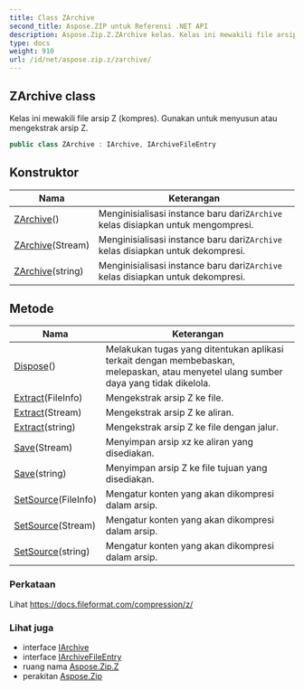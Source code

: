 ```yaml
---
title: Class ZArchive
second_title: Aspose.ZIP untuk Referensi .NET API
description: Aspose.Zip.Z.ZArchive kelas. Kelas ini mewakili file arsip Z kompres. Gunakan untuk menyusun atau mengekstrak arsip Z.
type: docs
weight: 910
url: /id/net/aspose.zip.z/zarchive/
---
```

## ZArchive class

Kelas ini mewakili file arsip Z (kompres). Gunakan untuk menyusun atau mengekstrak arsip Z.

```csharp
public class ZArchive : IArchive, IArchiveFileEntry
```

## Konstruktor

| Nama | Keterangan |
| --- | --- |
| [ZArchive](zarchive/#constructor)() | Menginisialisasi instance baru dari`ZArchive` kelas disiapkan untuk mengompresi. |
| [ZArchive](zarchive/#constructor_1)(Stream) | Menginisialisasi instance baru dari`ZArchive` kelas disiapkan untuk dekompresi. |
| [ZArchive](zarchive/#constructor_2)(string) | Menginisialisasi instance baru dari`ZArchive` kelas disiapkan untuk dekompresi. |

## Metode

| Nama | Keterangan |
| --- | --- |
| [Dispose](../../aspose.zip.z/zarchive/dispose/)() | Melakukan tugas yang ditentukan aplikasi terkait dengan membebaskan, melepaskan, atau menyetel ulang sumber daya yang tidak dikelola. |
| [Extract](../../aspose.zip.z/zarchive/extract/#extract_1)(FileInfo) | Mengekstrak arsip Z ke file. |
| [Extract](../../aspose.zip.z/zarchive/extract/#extract_2)(Stream) | Mengekstrak arsip Z ke aliran. |
| [Extract](../../aspose.zip.z/zarchive/extract/#extract)(string) | Mengekstrak arsip Z ke file dengan jalur. |
| [Save](../../aspose.zip.z/zarchive/save/#save)(Stream) | Menyimpan arsip xz ke aliran yang disediakan. |
| [Save](../../aspose.zip.z/zarchive/save/#save_1)(string) | Menyimpan arsip Z ke file tujuan yang disediakan. |
| [SetSource](../../aspose.zip.z/zarchive/setsource/#setsource)(FileInfo) | Mengatur konten yang akan dikompresi dalam arsip. |
| [SetSource](../../aspose.zip.z/zarchive/setsource/#setsource_1)(Stream) | Mengatur konten yang akan dikompresi dalam arsip. |
| [SetSource](../../aspose.zip.z/zarchive/setsource/#setsource_2)(string) | Mengatur konten yang akan dikompresi dalam arsip. |

### Perkataan

Lihat https://docs.fileformat.com/compression/z/

### Lihat juga

* interface [IArchive](../../aspose.zip/iarchive/)
* interface [IArchiveFileEntry](../../aspose.zip/iarchivefileentry/)
* ruang nama [Aspose.Zip.Z](../../aspose.zip.z/)
* perakitan [Aspose.Zip](../../)


